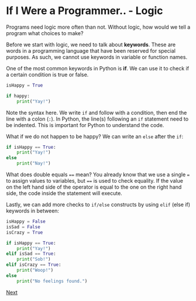 # If I Were a Programmer.. - Logic

Programs need logic more often than not. Without logic, how would we tell a program what choices to make? 

Before we start with logic, we need to talk about **keywords**. These are words in a programming language that have been reserved for special purposes. As such, we cannot use keywords in variable or function names.

One of the most common keywords in Python is **if**. We can use it to check if a certain condition is true or false.
```python
isHappy = True

if happy:
    print("Yay!")
```

Note the syntax here. We write `if` and follow with a condition, then end the line with a colon (`:`). In Python, the line(s) following an `if` statement need to be indented. This is important for Python to understand the code.

What if we do not happen to be happy? We can write an `else` after the `if`:
```python
if isHappy == True:
    print("Yay!")
else
    print("Nay!")
```
What does double equals `==` mean? You already know that we use a single `=` to assign values to variables, but `==` is used to check equality. If the value on the left hand side of the operator is equal to the one on the right hand side, the code inside the statement will execute.


Lastly, we can add more checks to `if/else` constructs by using `elif` (else if) keywords in between:
```python
isHappy = False
isSad = False
isCrazy = True

if isHappy == True:
    print("Yay!")
elif isSad == True:
    print("Sob!")
elif isCrazy == True:
    print("Woop!")
else
    print("No feelings found.")
```


[Next](bool-operators.md)
